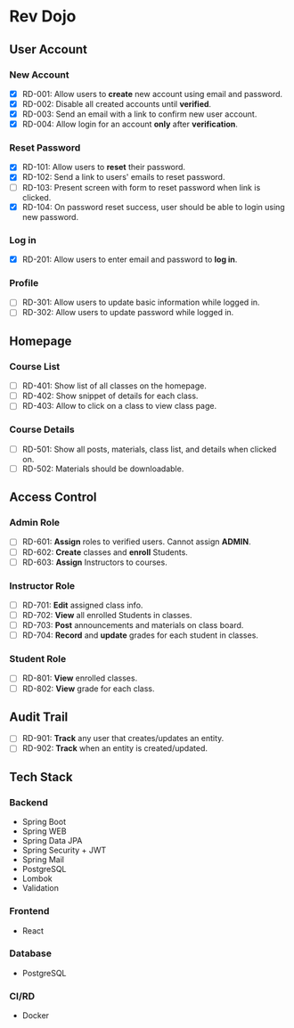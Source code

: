 # Rev Dojo

## User Account

### New Account

- [x] RD-001: Allow users to **create** new account using email and password.
- [x] RD-002: Disable all created accounts until **verified**.
- [x] RD-003: Send an email with a link to confirm new user account.
- [x] RD-004: Allow login for an account **only** after **verification**.

### Reset Password

- [x] RD-101: Allow users to **reset** their password.
- [x] RD-102: Send a link to users' emails to reset password.
- [ ] RD-103: Present screen with form to reset password when link is clicked.
- [x] RD-104: On password reset success, user should be able to login using new password.

### Log in

- [x] RD-201: Allow users to enter email and password to **log in**.

### Profile

- [ ] RD-301: Allow users to update basic information while logged in.
- [ ] RD-302: Allow users to update password while logged in.

## Homepage

### Course List

- [ ] RD-401: Show list of all classes on the homepage.
- [ ] RD-402: Show snippet of details for each class.
- [ ] RD-403: Allow to click on a class to view class page.

### Course Details

- [ ] RD-501: Show all posts, materials, class list, and details when clicked on.
- [ ] RD-502: Materials should be downloadable.

## Access Control

### Admin Role

- [ ] RD-601: **Assign** roles to verified users. Cannot assign **ADMIN**.
- [ ] RD-602: **Create** classes and **enroll** Students.
- [ ] RD-603: **Assign** Instructors to courses.

### Instructor Role

- [ ] RD-701: **Edit** assigned class info.
- [ ] RD-702: **View** all enrolled Students in classes.
- [ ] RD-703: **Post** announcements and materials on class board.
- [ ] RD-704: **Record** and **update** grades for each student in classes.

### Student Role

- [ ] RD-801: **View** enrolled classes.
- [ ] RD-802: **View** grade for each class.

## Audit Trail

- [ ] RD-901: **Track** any user that creates/updates an entity.
- [ ] RD-902: **Track** when an entity is created/updated.

## Tech Stack

### Backend

- Spring Boot
- Spring WEB
- Spring Data JPA
- Spring Security + JWT
- Spring Mail
- PostgreSQL
- Lombok
- Validation

### Frontend

- React

### Database

- PostgreSQL

### CI/RD

- Docker
